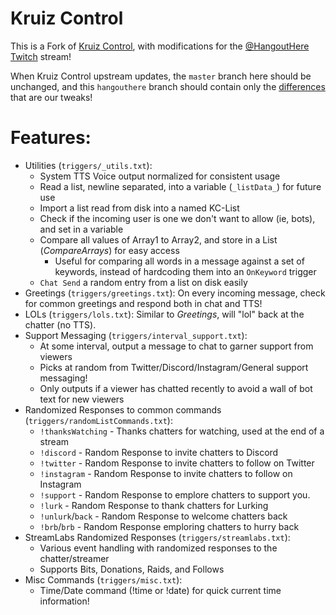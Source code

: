 # Kruiz Control

This is a Fork of [Kruiz Control](https://github.com/Kruiser8/Kruiz-Control), with modifications for the [@HangoutHere Twitch](https://twitch.tv/hangouthere) stream!

When Kruiz Control upstream updates, the `master` branch here should be unchanged, and this `hangouthere` branch should contain only the [differences](https://github.com/hangouthere/Kruiz-Control/compare/master...hangouthere) that are our tweaks!

# Features:

* Utilities (`triggers/_utils.txt`):
    * System TTS Voice output normalized for consistent usage
    * Read a list, newline separated, into a variable (`_listData_`) for future use
    * Import a list read from disk into a named KC-List
    * Check if the incoming user is one we don't want to allow (ie, bots), and set in a variable
    * Compare all values of Array1 to Array2, and store in a List (_CompareArrays_) for easy access
        * Useful for comparing all words in a message against a set of keywords, instead of hardcoding them into an `OnKeyword` trigger
    * `Chat Send` a random entry from a list on disk easily
* Greetings (`triggers/greetings.txt`): On every incoming message, check for common greetings and respond both in chat and TTS!
* LOLs (`triggers/lols.txt`): Similar to *Greetings*, will "lol" back at the chatter (no TTS).
* Support Messaging (`triggers/interval_support.txt`):
    * At some interval, output a message to chat to garner support from viewers
    * Picks at random from Twitter/Discord/Instagram/General support messaging!
    * Only outputs if a viewer has chatted recently to avoid a wall of bot text for new viewers
* Randomized Responses to common commands (`triggers/randomListCommands.txt`):
    * `!thanksWatching` - Thanks chatters for watching, used at the end of a stream
    * `!discord` - Random Response to invite chatters to Discord
    * `!twitter` - Random Response to invite chatters to follow on Twitter
    * `!instagram` - Random Response to invite chatters to follow on Instagram
    * `!support` - Random Response to emplore chatters to support you.
    * `!lurk` - Random Response to thank chatters for Lurking
    * `!unlurk`/`back` - Random Response to welcome chatters back
    * `!brb`/`brb` - Random Response emploring chatters to hurry back
* StreamLabs Randomized Responses (`triggers/streamlabs.txt`):
    * Various event handling with randomized responses to the chatter/streamer
    * Supports Bits, Donations, Raids, and Follows
* Misc Commands (`triggers/misc.txt`):
    * Time/Date command (!time or !date) for quick current time information!